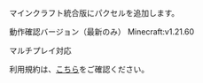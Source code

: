 マインクラフト統合版にパクセルを追加します。

動作確認バージョン（最新のみ）
Minecraft:v1.21.60

マルチプレイ対応

利用規約は、[こちら](/LICENSE.md)をご確認ください。

